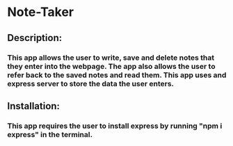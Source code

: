 # Note-Taker 

## Description: 
### This app allows the user to write, save and delete notes that they enter into the webpage. The app also allows the user to refer back to the saved notes and read them. This app uses and express server to store the data the user enters. 

## Installation: 
### This app requires the user to install express by running "npm i express" in the terminal. 